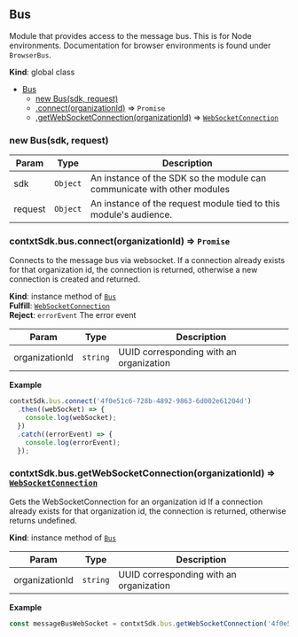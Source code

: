 <a name="Bus"></a>

## Bus
Module that provides access to the message bus. This is for Node
environments. Documentation for browser environments is found under
`BrowserBus`.

**Kind**: global class  

* [Bus](#Bus)
    * [new Bus(sdk, request)](#new_Bus_new)
    * [.connect(organizationId)](#Bus+connect) ⇒ <code>Promise</code>
    * [.getWebSocketConnection(organizationId)](#Bus+getWebSocketConnection) ⇒ [<code>WebSocketConnection</code>](#WebSocketConnection)

<a name="new_Bus_new"></a>

### new Bus(sdk, request)

| Param | Type | Description |
| --- | --- | --- |
| sdk | <code>Object</code> | An instance of the SDK so the module can communicate with other modules |
| request | <code>Object</code> | An instance of the request module tied to this module's audience. |

<a name="Bus+connect"></a>

### contxtSdk.bus.connect(organizationId) ⇒ <code>Promise</code>
Connects to the message bus via websocket.
If a connection already exists for that organization id, the connection is returned, otherwise a new connection is created and returned.

**Kind**: instance method of [<code>Bus</code>](#Bus)  
**Fulfill**: [<code>WebSocketConnection</code>](#WebSocketConnection)  
**Reject**: <code>errorEvent</code> The error event  

| Param | Type | Description |
| --- | --- | --- |
| organizationId | <code>string</code> | UUID corresponding with an organization |

**Example**  
```js
contxtSdk.bus.connect('4f0e51c6-728b-4892-9863-6d002e61204d')
  .then((webSocket) => {
    console.log(webSocket);
  })
  .catch((errorEvent) => {
    console.log(errorEvent);
  });
```
<a name="Bus+getWebSocketConnection"></a>

### contxtSdk.bus.getWebSocketConnection(organizationId) ⇒ [<code>WebSocketConnection</code>](#WebSocketConnection)
Gets the WebSocketConnection for an organization id
If a connection already exists for that organization id, the connection is returned, otherwise returns undefined.

**Kind**: instance method of [<code>Bus</code>](#Bus)  

| Param | Type | Description |
| --- | --- | --- |
| organizationId | <code>string</code> | UUID corresponding with an organization |

**Example**  
```js
const messageBusWebSocket = contxtSdk.bus.getWebSocketConnection('4f0e51c6-728b-4892-9863-6d002e61204d');
```
